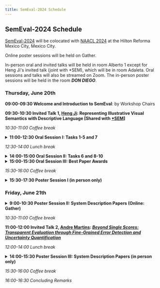 ```yaml
---
title: SemEval-2024 Schedule
---
```


## SemEval-2024 Schedule

[SemEval-2024](https://semeval.github.io/SemEval2024/) will be colocated with [NAACL 2024](https://2024.naacl.org/) at the Hilton Reforma Mexico City, Mexico City.

Online poster sessions will be held on Gather. 

In-person oral and invited talks will be held in room Alberto 1 except for Heng Ji's invited talk (joint with *SEM), which will be in room Adaleta. Oral sessions and talks will also be streamed on Zoom. The in-person poster sessions will be held in the room ***DON DIEGO***. 

### Thursday, June 20th

<strong>09:00-09:30 Welcome and Introduction to SemEval</strong>: by Workshop Chairs

<strong>09:30-10:30 Invited Talk 1, [Heng Ji](https://cs.illinois.edu/about/people/faculty/hengji): Representing Illustrative Visual Semantics with Descriptive Language [Shared with [*SEM](https://sites.google.com/view/starsem2024/speakers)] </strong>

<em>10:30-11:00 Coffee break</em>

<details><summary><strong>11:00-12:30 Oral Session I: Tasks 1-5 and 7</strong></summary>

  - 11:00-11:15	SemEval Task 1: Semantic Textual Relatedness for African and Asian Languages
  - 11:15-11:30	SemEval-2024 Task 2: Safe Biomedical Natural Language Inference for Clinical Trials
  - 11:30-11:45	SemEval-2024 Task 3: Multimodal Emotion Cause Analysis in Conversations
  - 11:45-12:00	SemEval-2024 Task 4: Multilingual Detection of Persuasion Techniques in Memes
  - 12:00-12:15	SemEval-2024 Task 5: Argument Reasoning in Civil Procedure
  - 12:15-12:30	SemEval-2024 Task 7: Numeral-Aware Language Understanding and Generation
</details>

<em>12:30-14:00 Lunch break</em>


<details><summary><strong>14:00-15:00 Oral Session II: Tasks 6 and 8-10</strong></summary>
  
  - 14:00-14:15	SemEval-2024 Task 6: SHROOM, a Shared-task on Hallucinations and Related Observable Overgeneration Mistakes
  - 14:15-14:30	SemEval-2024 Task 8: Multidomain, Multimodel and Multilingual Machine-Generated Text Detection 
  - 14:30-14:45	SemEval-2024 Task 9: BRAINTEASER: A Novel Task Defying Common Sense
  - 14:45-15:00	SemEval 2024 - Task 10: Emotion Discovery and Reasoning its Flip in Conversation (EDiReF)
</details>

<details><summary><strong>15:00-15:30 Oral Session III: Best Paper Awards</strong></summary>
  
  - 15:00-15:12 Best System Description Paper 1
  - 15:12-15:24	Best System Description Paper 2
</details>

<em>15:30-16:00 Coffee break</em>

<details><summary><strong>15:30-17:30 Poster Session I (in person only)</strong></summary>

  - UAlberta at SemEval-2024 Task 1: A Potpourri of Methods for Quantifying Multilingual Semantic Textual Relatedness and Similarity
  - AAdaM at SemEval-2024 Task 1: Augmentation and Adaptation for Multilingual Semantic Textual Relatedness
  - Pinealai at SemEval-2024 Task 1: Exploring Semantic Relatedness Prediction using Syntactic, TF-IDF, and Distance-Based Features.
  - GIL-IIMAS UNAM at SemEval-2024 Task 1: SAND: An In Depth Analysis of Semantic Relatedness Using Regression and Similarity Characteristics
  - VerbaNexAI Lab at SemEval-2024 Task 1: A Multilayer Artificial Intelligence Model for Semantic Relationship Detection
  - CLaC at SemEval-2024 Task 2: Faithful Clinical Trial Inference
  - UniBuc at SemEval-2024 Task 2: Tailored Prompting with Solar for Clinical NLI
  - SEME at SemEval-2024 Task 2: Comparing Masked and Generative Language Models on Natural Language Inference for Clinical Trials
  - Saama Technologies at SemEval-2024 Task 2: Three-module System for NLI4CT Enhanced by LLM-generated Intermediate Labels
  - UWBA at SemEval-2024 Task 3: Dialogue Representation and Multimodal Fusion for Emotion Cause Analysis
  - PetKaz at SemEval-2024 Task 3: Advancing Emotion Classification with an LLM for Emotion-Cause Pair Extraction in Conversations
  - VerbaNexAI Lab at SemEval-2024 Task 3: Deciphering emotional causality in conversations using multimodal analysis approach
  - BDA at SemEval-2024 Task 4: Detection of Persuasion in Memes Across Languages with Ensemble Learning and External Knowledge
   - BERTastic at SemEval-2024 Task 4: State-of-the-Art Multilingual Propaganda Detection in Memes via Zero-Shot Learning with Vision-Language Models
  - OtterlyObsessedWithSemantics at SemEval-2024 Task 4: Developing a Hierarchical Multi-Label Classification Head for Large Language Models
  - GreyBox at SemEval-2024 Task 4: Progressive Fine-tuning (for Multilingual Detection of Propaganda Techniques)
  - BCAmirs at SemEval-2024 Task 4: Beyond Words: A Multimodal and Multilingual Exploration of Persuasion in Memes
  - Pauk at SemEval-2024 Task 4: A Neuro-Symbolic Method for Consistent Classification of Propaganda Techniques in Memes
  - Edinburgh Clinical NLP at SemEval-2024 Task 2: Fine-tune your model unless you have access to GPT-4    
</details>


### Friday, June 21th

<details><summary><strong>9:00-10:30 Poster Session II: System Description Papers (Online: Gather)</strong></summary>

  - WarwickNLP at SemEval-2024 Task 1: Low-Rank Cross-Encoders for Efficient Semantic Textual Relatedness
  - MBZUAI-UNAM at SemEval-2024 Task 1: Sentence-CROBI, a Simple Cross-Bi-Encoder-Based Neural Network Architecture for Semantic Textual Relatedness
  - MasonTigers at SemEval-2024 Task 1: An Ensemble Approach for Semantic Textual Relatedness
  - DFKI-NLP at SemEval-2024 Task 2: Towards Robust LLMs Using Data Perturbations and MinMax Training
  - FZI-WIM at SemEval-2024 Task 2: Self-Consistent CoT for Complex NLI in Biomedical Domain
  - Lisbon Computational Linguists at SemEval-2024 Task 2: Using a Mistral-7B Model and Data Augmentation
  - CaresAI at SemEval-2024 Task 2: Improving Natural Language Inference in Clinical Trial Data using Model Ensemble and Data Explanation
  - BAMBAS at SemEval-2024 Task 4: How far can we get without looking at hierarchies?
  - Fralak at SemEval-2024 Task 4: combining RNN-generated hierarchy paths with simple neural nets for hierarchical multilabel text classification in a multilingual zero-shot setting
  - Snarci at SemEval-2024 Task 4: Themis Model for Binary Classification of Memes
  - EURECOM at SemEval-2024 Task 4: Hierarchical Loss and Model Ensembling in Detecting Persuasion Techniques
  - whatdoyoumeme at SemEval-2024 Task 4: Hierarchical-label aware cross-lingual persuasion detection using translated texts
  - NLPNCHU at SemEval-2024 Task 4: A Comparison of MDHC Strategy and In-domain Pre-training for Multilingual Detection of Persuasion Techniques in Memes
  - SU-FMI at SemEval-2024 Task 5: From BERT Fine-Tuning to LLM Prompt Engineering - Approaches in Legal Argument Reasoning
  - Halu-NLP at SemEval-2024 Task 6: MetaCheckGPT - A Multi-task Hallucination Detection using LLM uncertainty and meta-models
  - SmurfCat at SemEval-2024 Task 6: Leveraging Synthetic Data for Hallucination Detection
  - AlphaIntellect at SemEval-2024 Task 6: Detection of Hallucinations in Generated Text
  - ClusterCore at SemEval-2024 Task 7: Few Shot Prompting With Large Language Models for Numeral-Aware Headline Generation
  - Bit_numeval at SemEval-2024 Task 7: Enhance Numerical Sensitivity and Reasoning Completeness for Quantitative Understanding
  - Genaios at SemEval-2024 Task 8: Detecting Machine-Generated Text by Mixing Language Model Probabilistic Features
  - RFBES at SemEval-2024 Task 8: Investigating Syntactic and Semantic Features for Distinguishing AI-Generated and Human-Written Texts
  - MasonTigers at SemEval-2024 Task 8: Performance Analysis of Transformer-based Models on Machine-Generated Text Detection
  - AIpom at SemEval-2024 Task 8: Detecting AI-produced Outputs in M4
  - DeepPavlov at SemEval-2024 Task 8: Leveraging Transfer Learning for Detecting Boundaries of Machine-Generated Texts
  - OUNLP at SemEval-2024 Task 9: Retrieval-Augmented Generation for Solving Brain Teasers with LLMs
  - MasonTigers at SemEval-2024 Task 9: Solving Puzzles with an Ensemble of Chain-of-Thought Prompts
  - CLTeam1 at SemEval-2024 Task 10: Large Language Model based ensemble for Emotion Detection in Hinglish
  - FeedForward at SemEval-2024 Task 10: Trigger and sentext-height enriched emotion analysis in multi-party conversations
</details>

<em>10:30-11:00 Coffee break</em>

<strong>11:00-12:00 Invited Talk 2, [Andre Martins](https://andre-martins.github.io/): ___[Beyond Single Scores: Transparent Evaluation through Fine-Grained Error Detection and Uncertainty Quantification](andre_martins_semeval_2024_talk_slides.pdf)___</strong>

<em>12:00-14:00 Lunch break</em>

<details><summary><strong>14:00-15:30 Poster Session III: System Description Papers (in person only)</strong></summary>

  - Archimedes-AUEB at SemEval-2024 Task 5: LLM explains Civil Procedure
  - TU Wien at SemEval-2024 Task 6: Unifying Model-Agnostic and Model-Aware Techniques for Hallucination Detection
  - HaRMoNEE at SemEval-2024 Task 6: Tuning-based Approaches to Hallucination Recognition
  - Pollice Verso at SemEval-2024 Task 6: The Roman Empire Strikes Back
  - CYUT at SemEval-2024 Task 7: A Numerals Augmentation and Feature Enhancement Approach to Numeral Reading Comprehension
  - Infrrd.ai at SemEval-2024 Task 7: RAG-based end-to-end training to generate headlines and numbers
  - hinoki at SemEval-2024 Task 7: NumEval Task 3: Numeral-Aware Headline Generation (English)
  - Team Unibuc - NLP at SemEval-2024 Task 8: Transformer and Hybrid Deep Learning Based Models for Machine-Generated Text Detection
  - iimasNLP at SemEval-2024 Task 8: Unveiling structure-aware language models for automatic generated text identification
  - PetKaz at SemEval-2024 Task 8: Can Linguistics Capture the Specifics of LLM-generated Text?
  - FI Group at SemEval-2024 Task 8: A Syntactically Motivated Architecture for Multilingual Machine-Generated Text Detection
  - CLULab-UofA at SemEval-2024 Task 8: Detecting Machine-Generated Text Using Triplet-Loss-Trained Text Similarity and Text Classification
  - SINAI at SemEval-2024 Task 8: Fine-tuning on Words and Perplexity as Features for Detecting Machine Written Text
  - VerbaNexAI Lab at SemEval-2024 Task 10: Emotion recognition and reasoning in mixed-coded conversations based on an NRC VAD approach
  - UCSC NLP at SemEval-2024 Task 10: Emotion Discovery and Reasoning its Flip in Conversation (EDiReF)
  - CLaC at SemEval-2024 Task 4: Decoding Persuasion in Memes – An Ensemble of Language Models with Paraphrase Augmentation
  - PWEITINLP at SemEval-2024 Task 3: Two Step Emotion Cause Analysis
 </details>

<em>15:30-16:00 Coffee break</em>

<em>16:00-16:30 Concluding Remarks</em>
